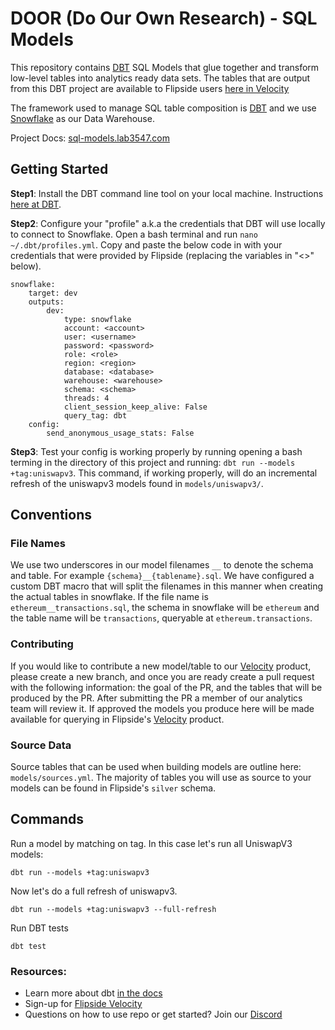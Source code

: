 # DOOR (Do Our Own Research) - SQL Models
This repository contains [DBT](https://docs.getdbt.com/docs/introduction) SQL Models that glue together and transform low-level tables into analytics ready data sets. The tables that are output from this DBT project are available to Flipside users [here in Velocity](https://app.flipsidecrypto.com/)

The framework used to manage SQL table composition is [DBT](https://docs.getdbt.com/docs/introduction) and we use [Snowflake](https://docs.snowflake.com/en/index.html) as our Data Warehouse.

Project Docs: [sql-models.lab3547.com](http://sql-models.lab3547.com/#!/overview)

## Getting Started

**Step1**: Install the DBT command line tool on your local machine. Instructions [here at DBT](https://docs.getdbt.com/dbt-cli/installation).

**Step2**: Configure your "profile" a.k.a the credentials that DBT will use locally to connect to Snowflake. 
Open a bash terminal and run `nano ~/.dbt/profiles.yml`. Copy and paste the below code in with your credentials that were provided by Flipside (replacing the variables in "<>" below).
```
snowflake:
    target: dev
    outputs:
        dev:
            type: snowflake
            account: <account>
            user: <username>
            password: <password>
            role: <role>
            region: <region>
            database: <database>
            warehouse: <warehouse>
            schema: <schema>
            threads: 4
            client_session_keep_alive: False
            query_tag: dbt
    config:
        send_anonymous_usage_stats: False
```
**Step3**: Test your config is working properly by running opening a bash terming in the directory of this project and running: `dbt run --models +tag:uniswapv3`. This command, if working properly, will do an incremental refresh of the uniswapv3 models found in `models/uniswapv3/`.

## Conventions

### File Names
We use two underscores in our model filenames `__` to denote the schema and table. For example `{schema}__{tablename}.sql`. We have configured a custom DBT macro that will split the filenames in this manner when creating the actual tables in snowflake. If the file name is `ethereum__transactions.sql`, the schema in snowflake will be `ethereum` and the table name will be `transactions`, queryable at `ethereum.transactions`. 

### Contributing
If you would like to contribute a new model/table to our [Velocity](https://app.flipsidecrypto.com) product, please create a new branch, and once you are ready create a pull request with the following information: the goal of the PR, and the tables that will be produced by the PR. After submitting the PR a member of our analytics team will review it. If approved the models you produce here will be made available for querying in Flipside's [Velocity](https://app.flipsidecrypto.com) product. 

### Source Data
Source tables that can be used when building models are outline here: `models/sources.yml`. The majority of tables you will use as source to your models can be found in Flipside's `silver` schema.
## Commands

Run a model by matching on tag. In this case let's run all UniswapV3 models:
```
dbt run --models +tag:uniswapv3

```

Now let's do a full refresh of uniswapv3.
```
dbt run --models +tag:uniswapv3 --full-refresh
```

Run DBT tests
```
dbt test
```

### Resources:

- Learn more about dbt [in the docs](https://docs.getdbt.com/docs/introduction)
- Sign-up for [Flipside Velocity](https://app.flipsidecrypto.com/)
- Questions on how to use repo or get started? Join our [Discord]()
